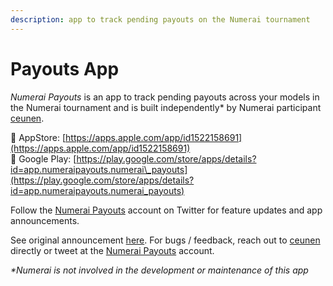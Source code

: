 ```yaml
---
description: app to track pending payouts on the Numerai tournament
---
```


# Payouts App

_Numerai Payouts_ is an app to track pending payouts across your models in the Numerai tournament and is built independently\* by Numerai participant [ceunen](https://numer.ai/ceunen).  
  
🍎 AppStore: [https://apps.apple.com/app/id1522158691](https://apps.apple.com/app/id1522158691)  
👾 Google Play: [https://play.google.com/store/apps/details?id=app.numeraipayouts.numerai\_payouts](https://play.google.com/store/apps/details?id=app.numeraipayouts.numerai_payouts)

Follow the [Numerai Payouts](https://twitter.com/numeraipayouts) account on Twitter for feature updates and app announcements.  
  
See original announcement [here](https://community.numer.ai/channel/general?msg=qh7ozf4d9mEbzFbrG). For bugs / feedback, reach out to [ceunen](https://community.numer.ai/direct/ceunen) directly or tweet at the [Numerai Payouts](https://twitter.com/npayouts) account.

_\*Numerai is not involved in the development or maintenance of this app_

